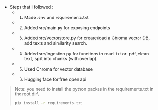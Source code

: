 - Steps that i followed :
  - 1. Made .env and requirements.txt
  - 2. Added src/main.py for exposing endpoints
  - 3. Added src/vectorstore.py for create/load a Chroma vector DB, add texts and similarity search.
  - 4. Added src/ingestion.py for functions to read .txt or .pdf, clean text, split into chunks (with overlap).
  - 5. Used Chroma for vector database 
  - 6. Hugging face for free open api 
> Note: you need to install the python packes in the requirements.txt in the root dir\
> ```bash
> pip install -r requirements.txt
> ```